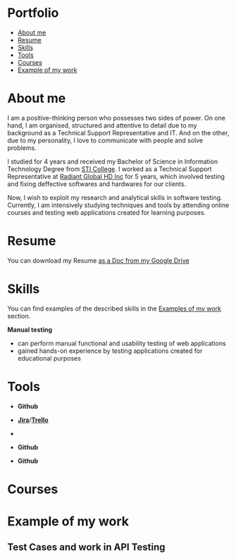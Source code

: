 # Portfolio
- [About me](#About-me)
- [Resume](#Resume)
- [Skills](#Skills)
- [Tools](#Tools)
- [Courses](#Courses)
- [Example of my work](#Example-of-my-work)

# About me

I am a positive-thinking person who possesses two sides of power. On one hand, I am organised, structured and attentive to detail due to my background as a Technical Support Representative and IT. And on the other, due to my personality, I love to communicate with people and solve problems.

I studied for 4 years and received my Bachelor of Science in Information Technology Degree from [STI College](https://en.wikipedia.org/wiki/STI_College). I worked as a Technical Support Representative at [Radiant Global HD Inc](https://ph.indeed.com/cmp/Radiant-Global-Hd-Inc.-1/about) for 5 years,  which involved testing and fixing deffective softwares and hardwares for our clients.

Now, I wish to exploit my research and analytical skills in software testing. Currently, I am intensively studying techniques and tools by attending online courses and testing web applications created for learning purposes.

# Resume

You can download my Resume [as a Doc from my Google Drive ](https://docs.google.com/document/d/1_SZCbZ1fEZcGh9vWp4ovdlu9uvLY-4TqMZeUP8Tr_QQ/edit?usp=sharing)

# Skills
You can find examples of the described skills in the [Examples of my work](#Example-of-my-work) section.

**Manual testing**
- can perform manual functional and usability testing of web applications
- gained hands-on experience by testing applications created for educational purposes

<!--- invisible

Test analysis & design

    familiar with functional decomposition of products, creating state transition diagrams, writing use cases
    can apply equivalence partitioning, boundary value analysis and methods of pairwise testing to generate test input data

API testing

    know the difference between SOAP and REST APIs
    gained experience through manual testing of APIs created for educational purposes
    know how to manipulate requests and create test cases using the SoapUI tool

Exploratory testing

    capable of using Whittaker’s test tours and creating cheat-lists for testing web applications

Test documentation

    can create test cases and checklists and know how and in which situations to use them effectively
    able to prepare comprehensive bug reports and provide detailed session reports

SQL databases

    can write complex requests using subqueries
    familiar with the use of aliases and wildcards
    know the difference between joins and unions and can use them in queries
 --->

# Tools
- **Github**
- **[Jira](https://www.atlassian.com/software/jira)**/**[Trello](https://trello.com/home)**

- 
- **Github**
- **Github**




# Courses

# Example of my work

**Test Cases and work in API Testing**
- 
  







